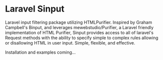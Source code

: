 Laravel Sinput
==============

Laravel input filtering package utilizing HTMLPurifier. Inspired by Graham Campbell's Binput, and leverages mewebstudio/Purifier, a Laravel friendly implementation of HTML Purifier, Sinput provides access to all of laravel's Request methods with the ability to specify simple to complex rules allowing or disallowing HTML in user input. Simple, flexible, and effective.

Installation and examples coming...
